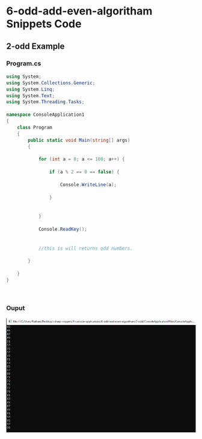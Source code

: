 # 6-odd-add-even-algoritham Snippets Code

## 2-odd Example

### Program.cs

```c#
using System;
using System.Collections.Generic;
using System.Linq;
using System.Text;
using System.Threading.Tasks;

namespace ConsoleApplication1
{
    class Program
    {
        public static void Main(string[] args)
        {

            for (int a = 0; a <= 100; a++) {

                if (a % 2 == 0 == false) {

                    Console.WriteLine(a);

                }

                
            }

            Console.ReadKey();


            //this is will returns odd numbers.
          
        }

    }
}

     
```

### Ouput

![odd](media/odd2.png)






      





